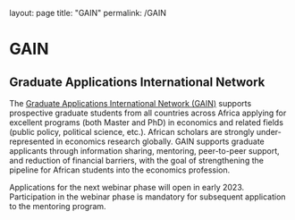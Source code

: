 layout: page
title: "GAIN"
permalink: /GAIN

# GAIN
## Graduate Applications International Network

The [Graduate Applications International Network (GAIN)](https://gain-network.net) supports prospective graduate students from all countries across Africa applying for excellent programs (both Master and PhD) in economics and related fields (public policy, political science, etc.). African scholars are strongly under-represented in economics research globally. GAIN supports graduate applicants through information sharing, mentoring, peer-to-peer support, and reduction of financial barriers, with the goal of strengthening the pipeline for African students into the economics profession.

Applications for the next webinar phase will open in early 2023. Participation in the webinar phase is mandatory for subsequent application to the mentoring program.
